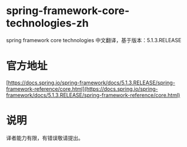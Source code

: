 # spring-framework-core-technologies-zh
spring framework core technologies 中文翻译，基于版本：5.1.3.RELEASE

# 官方地址
[https://docs.spring.io/spring-framework/docs/5.1.3.RELEASE/spring-framework-reference/core.html](https://docs.spring.io/spring-framework/docs/5.1.3.RELEASE/spring-framework-reference/core.html)

# 说明

译者能力有限，有错误敬请提出。